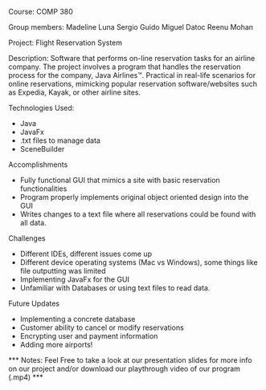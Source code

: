 Course: COMP 380

Group members:
Madeline Luna
Sergio Guido
Miguel Datoc
Reenu Mohan

Project: Flight Reservation System

Description: Software that performs on-line reservation tasks for an airline company. The project involves a program that handles the reservation process for the company, Java Airlines™. Practical in real-life scenarios for online reservations, mimicking popular reservation software/websites such as Expedia, Kayak, or other airline sites.


Technologies Used:
- Java
- JavaFx
- .txt files to manage data
- SceneBuilder

Accomplishments
- Fully functional GUI that mimics a site with basic reservation functionalities
- Program properly implements original object oriented design into the GUI
- Writes changes to a text file where all reservations could be found with all data.

Challenges
- Different IDEs, different issues come up
- Different device operating systems (Mac vs Windows), some things like file outputting was limited
- Implementing JavaFx for the GUI
- Unfamiliar with Databases or using text files to read data.

Future Updates
- Implementing a concrete database
- Customer ability to cancel or modify reservations
- Encrypting user and payment information
- Adding more airports!

*** Notes: Feel Free to take a look at our presentation slides for more info on our project and/or download our playthrough video of our program (.mp4) ***
